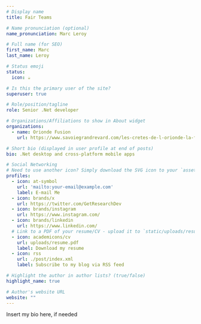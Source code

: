 ```yaml
---
# Display name
title: Fair Teams

# Name pronunciation (optional)
name_pronunciation: Marc Leroy

# Full name (for SEO)
first_name: Marc
last_name: Leroy

# Status emoji
status:
  icon: ☕️

# Is this the primary user of the site?
superuser: true

# Role/position/tagline
role: Senior .Net developer

# Organizations/Affiliations to show in About widget
organizations:
  - name: Orionde Fusion
    url: https://www.savoiegrandrevard.com/les-cretes-de-l-orionde-la-feclaz.html

# Short bio (displayed in user profile at end of posts)
bio: .Net desktop and cross-platform mobile apps

# Social Networking
# Need to use another icon? Simply download the SVG icon to your `assets/media/icons/` folder.
profiles:
  - icon: at-symbol
    url: 'mailto:your-email@example.com'
    label: E-mail Me
  - icon: brands/x
    url: https://twitter.com/GetResearchDev
  - icon: brands/instagram
    url: https://www.instagram.com/
  - icon: brands/linkedin
    url: https://www.linkedin.com/
  # Link to a PDF of your resume/CV - upload it to `static/uploads/resume.pdf`
  - icon: academicons/cv
    url: uploads/resume.pdf
    label: Download my resume
  - icon: rss
    url: ./post/index.xml
    label: Subscribe to my blog via RSS feed

# Highlight the author in author lists? (true/false)
highlight_name: true

# Author's website URL
website: ""
---
```


Insert my bio here, if needed
